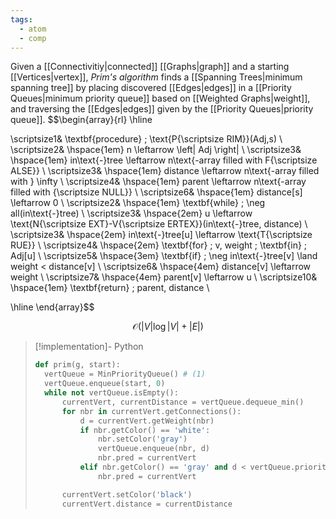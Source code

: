 ```yaml
---
tags:
  - atom
  - comp
---
```

Given a [[Connectivitiy|connected]] [[Graphs|graph]] and a starting [[Vertices|vertex]], *Prim's algorithm* finds a [[Spanning Trees|minimum spanning tree]] by placing discovered [[Edges|edges]] in a [[Priority Queues|minimum priority queue]] based on [[Weighted Graphs|weight]], and traversing the [[Edges|edges]] given by the [[Priority Queues|priority queue]].
$$\begin{array}{rl}
\hline

\scriptsize1& \textbf{procedure} \; \text{P{\scriptsize RIM}}(Adj,s) \\
\scriptsize2& \hspace{1em} n \leftarrow \left| Adj \right|  \\
\scriptsize3& \hspace{1em} in\text{-}tree \leftarrow n\text{-array filled with F{\scriptsize ALSE}}  \\
\scriptsize3& \hspace{1em} distance \leftarrow n\text{-array filled with } \infty  \\
\scriptsize4& \hspace{1em} parent \leftarrow n\text{-array filled with {\scriptsize NULL}}  \\
\scriptsize6& \hspace{1em} distance[s] \leftarrow 0  \\
\scriptsize2& \hspace{1em} \textbf{while} \; \neg all(in\text{-}tree)  \\
\scriptsize3& \hspace{2em} u \leftarrow \text{N{\scriptsize EXT}-V{\scriptsize ERTEX}}(in\text{-}tree, distance)  \\
\scriptsize3& \hspace{2em} in\text{-}tree[u] \leftarrow \text{T{\scriptsize RUE}} \\
\scriptsize4& \hspace{2em} \textbf{for} \; v, weight \; \textbf{in} \; Adj[u]  \\
\scriptsize5& \hspace{3em} \textbf{if} \; \neg in\text{-}tree[v]  \land weight < distance[v]  \\
\scriptsize6& \hspace{4em} distance[v] \leftarrow weight  \\
\scriptsize7& \hspace{4em} parent[v] \leftarrow u \\
\scriptsize10& \hspace{1em} \textbf{return} \; parent, distance \\

\hline
\end{array}$$

$$\mathcal{O}(\left| V \right| \log\left| V \right| + \left| E \right| )$$

> [!implementation]- Python
> ```python
> def prim(g, start):
> 	vertQueue = MinPriorityQueue() # (1)
> 	vertQueue.enqueue(start, 0)
> 	while not vertQueue.isEmpty():
> 		currentVert, currentDistance = vertQueue.dequeue_min()
> 		for nbr in currentVert.getConnections():
> 			d = currentVert.getWeight(nbr)
> 			if nbr.getColor() == 'white':
> 				nbr.setColor('gray')
> 				vertQueue.enqueue(nbr, d)
> 				nbr.pred = currentVert
> 			elif nbr.getColor() == 'gray' and d < vertQueue.priority(nbr):
> 				nbr.pred = currentVert
> 
> 		currentVert.setColor('black')
> 		currentVert.distance = currentDistance
> ```